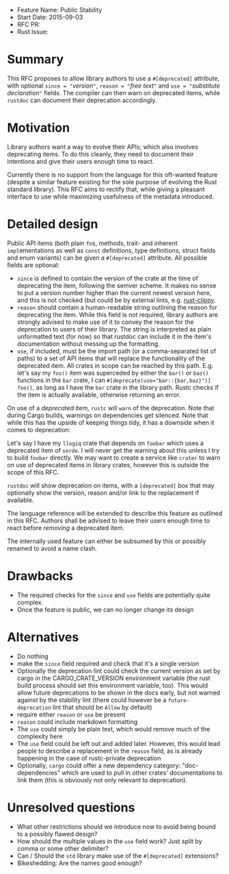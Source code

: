 - Feature Name: Public Stability
- Start Date: 2015-09-03
- RFC PR: 
- Rust Issue: 

# Summary

This RFC proposes to allow library authors to use a `#[deprecated]` attribute,
with optional `since = "`*version*`"`, `reason = "`*free text*`"` and 
`use = "`*substitute declaration*`"` fields. The compiler can then
warn on deprecated items, while `rustdoc` can document their deprecation
accordingly.

# Motivation

Library authors want a way to evolve their APIs; which also involves 
deprecating items. To do this cleanly, they need to document their intentions 
and give their users enough time to react.

Currently there is no support from the language for this oft-wanted feature
(despite a similar feature existing for the sole purpose of evolving the Rust
standard library). This RFC aims to rectify that, while giving a pleasant
interface to use while maximizing usefulness of the metadata introduced.

# Detailed design

Public API items (both plain `fn`s, methods, trait- and inherent 
`impl`ementations as well as `const` definitions, type definitions, struct
fields and enum variants) can be given a `#[deprecated]` attribute. All
possible fields are optional:

* `since` is defined to contain the version of the crate at the time of
deprecating the item, following the semver scheme. It makes no sense to put a 
version number higher than the current newest version here, and this is not 
checked (but could be by external lints, e.g. 
[rust-clippy](https://github.com/Manishearth/rust-clippy).
* `reason` should contain a human-readable string outlining the reason for
deprecating the item. While this field is not required, library authors are
strongly advised to make use of it to convey the reason for the deprecation to 
users of their library. The string is interpreted as plain unformatted text 
(for now) so that rustdoc can include it in the item's documentation without 
messing up the formatting.
* `use`, if included, must be the import path (or a comma-separated list of 
paths) to a set of API items that will replace the functionality of the 
deprecated item. All crates in scope can be reached by this path. E.g. let's 
say my `foo()` item was superceded by either the `bar()` or `baz()` functions
in the `bar` crate, I can `#[deprecate(use="bar::{bar,baz}")] foo()`, as long 
as I have the `bar` crate in the library path. Rustc checks if the item is 
actually available, otherwise returning an error.

On use of a *deprecated* item, `rustc` will `warn` of the deprecation. Note 
that during Cargo builds, warnings on dependencies get silenced. Note that 
while this has the upside of keeping things tidy, it has a downside when it 
comes to deprecation:

Let's say I have my `llogiq` crate that depends on `foobar` which uses a
deprecated item of `serde`. I will never get the warning about this unless I
try to build `foobar` directly. We may want to create a service like `crater`
to warn on use of deprecated items in library crates, however this is outside
the scope of this RFC.

`rustdoc` will show deprecation on items, with a `[deprecated]`
box that may optionally show the version, reason and/or link to the replacement 
if available.

The language reference will be extended to describe this feature as outlined
in this RFC. Authors shall be advised to leave their users enough time to react
before *removing* a deprecated item.

The internally used feature can either be subsumed by this or possibly renamed
to avoid a name clash.

# Drawbacks

* The required checks for the `since` and `use` fields are potentially
quite complex.
* Once the feature is public, we can no longer change its design

# Alternatives

* Do nothing
* make the `since` field required and check that it's a single version
* Optionally the deprecation lint could check the current version as set by
cargo in the CARGO_CRATE_VERSION environment variable (the rust build process 
should set this environment variable, too). This would allow future 
deprecations to be shown in the docs early, but not warned against by the
stability lint (there could however be a `future-deprecation` lint that should
be `Allow` by default)
* require either `reason` or `use` be present
* `reason` could include markdown formatting
* The `use` could simply be plain text, which would remove much of the
complexity here
* The `use` field could be left out and added later. However, this would
lead people to describe a replacement in the `reason` field, as is already
happening in the case of rustc-private deprecation
* Optionally, `cargo` could offer a new dependency category: "doc-dependencies"
which are used to pull in other crates' documentations to link them (this is
obviously not only relevant to deprecation).

# Unresolved questions

* What other restrictions should we introduce now to avoid being bound to a 
possibly flawed design?
* How should the multiple values in the `use` field work? Just split by
comma or some other delimiter?
* Can / Should the `std` library make use of the `#[deprecated]` extensions?
* Bikeshedding: Are the names good enough?
